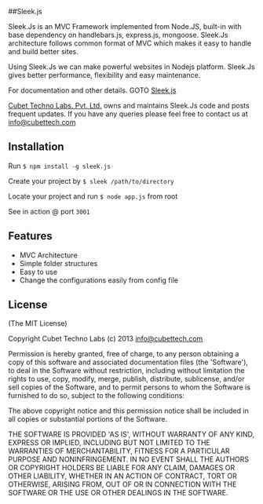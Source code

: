 ##Sleek.js

Sleek.Js is an MVC Framework implemented from Node.JS, built-in with base dependency on handlebars.js, express.js, mongoose. Sleek.Js architecture follows common format of MVC which makes it easy to handle and build better sites.

Using Sleek.Js we can make powerful websites in Nodejs platform. Sleek.Js gives better performance, flexibility and easy maintenance.

For documentation and other details. GOTO [Sleek.js](http://www.sleekjs.com)

[Cubet Techno Labs. Pvt. Ltd.](http://www.cubettech.com) owns and maintains Sleek.Js code and posts frequent updates. If you have any queries please feel free to contact us at <info@cubettech.com>

## Installation

Run 
`$ npm install -g sleek.js`

Create your project by
`$ sleek /path/to/directory`

Locate your project and run `$ node app.js` from root 

See in action @ port `3001`

## Features

  * MVC Architecture
  * Simple folder structures
  * Easy to use 
  * Change the configurations easily from config file


## License

(The MIT License)

Copyright Cubet Techno Labs (c) 2013  <info@cubettech.com>

Permission is hereby granted, free of charge, to any person obtaining
a copy of this software and associated documentation files (the
'Software'), to deal in the Software without restriction, including
without limitation the rights to use, copy, modify, merge, publish,
distribute, sublicense, and/or sell copies of the Software, and to
permit persons to whom the Software is furnished to do so, subject to
the following conditions:

The above copyright notice and this permission notice shall be
included in all copies or substantial portions of the Software.

THE SOFTWARE IS PROVIDED 'AS IS', WITHOUT WARRANTY OF ANY KIND,
EXPRESS OR IMPLIED, INCLUDING BUT NOT LIMITED TO THE WARRANTIES OF
MERCHANTABILITY, FITNESS FOR A PARTICULAR PURPOSE AND NONINFRINGEMENT.
IN NO EVENT SHALL THE AUTHORS OR COPYRIGHT HOLDERS BE LIABLE FOR ANY
CLAIM, DAMAGES OR OTHER LIABILITY, WHETHER IN AN ACTION OF CONTRACT,
TORT OR OTHERWISE, ARISING FROM, OUT OF OR IN CONNECTION WITH THE
SOFTWARE OR THE USE OR OTHER DEALINGS IN THE SOFTWARE.